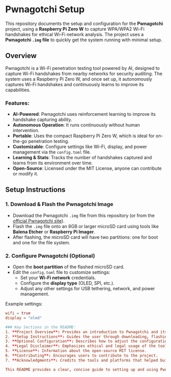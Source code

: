 # Pwnagotchi Setup

This repository documents the setup and configuration for the **Pwnagotchi** project, using a **Raspberry Pi Zero W** to capture WPA/WPA2 Wi-Fi handshakes for ethical Wi-Fi network analysis. The project uses a **Pwnagotchi `.img` file** to quickly get the system running with minimal setup.

## Overview

Pwnagotchi is a Wi-Fi penetration testing tool powered by AI, designed to capture Wi-Fi handshakes from nearby networks for security auditing. The system uses a Raspberry Pi Zero W, and once set up, it autonomously captures Wi-Fi handshakes and continuously learns to improve its capabilities.

### Features:
- **AI-Powered**: Pwnagotchi uses reinforcement learning to improve its handshake capturing ability.
- **Autonomous Operation**: It runs continuously without human intervention.
- **Portable**: Uses the compact Raspberry Pi Zero W, which is ideal for on-the-go penetration testing.
- **Customizable**: Configure settings like Wi-Fi, display, and power management via the `config.toml` file.
- **Learning & Stats**: Tracks the number of handshakes captured and learns from its environment over time.
- **Open-Source**: Licensed under the MIT License, anyone can contribute or modify it.

## Setup Instructions

### 1. **Download & Flash the Pwnagotchi Image**
   - Download the Pwnagotchi `.img` file from this repository (or from the [official Pwnagotchi site](https://pwnagotchi.ai/)).
   - Flash the `.img` file onto an 8GB or larger microSD card using tools like **Balena Etcher** or **Raspberry Pi Imager**.
   - After flashing, the microSD card will have two partitions: one for boot and one for the file system.

### 2. **Configure Pwnagotchi (Optional)**
   - Open the **boot partition** of the flashed microSD card.
   - Edit the `config.toml` file to customize settings:
     - Set your **Wi-Fi network** credentials.
     - Configure the **display type** (OLED, SPI, etc.).
     - Adjust any other settings for USB tethering, network, and power management.
   
   Example settings:
   ```toml
   wifi = true
   display = "oled"

### Key Sections in the README:
1. **Project Overview**: Provides an introduction to Pwnagotchi and its capabilities.
2. **Setup Instructions**: Guides the user through downloading, flashing, and configuring the system.
3. **Optional Configuration**: Describes how to adjust the configuration to fit personal needs.
4. **Legal Disclaimer**: Emphasizes ethical and legal usage of the tool.
5. **License**: Information about the open-source MIT license.
6. **Contributing**: Encourages users to contribute to the project.
7. **Acknowledgments**: Credits the tools and platforms that helped build the project.

This README provides a clear, concise guide to setting up and using Pwnagotchi, with all the necessary details to get started. Let me know if you need more adjustments!
